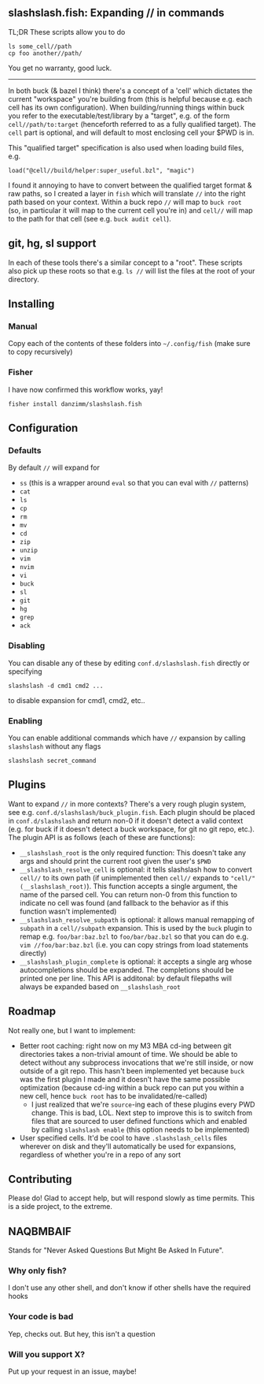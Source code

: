 ## slashslash.fish: Expanding // in commands

TL;DR These scripts allow you to do
```
ls some_cell//path
cp foo another//path/
```

You get no warranty, good luck.

---

In both buck (& bazel I think) there's a concept of a 'cell' which dictates the current "workspace" you're building from (this is helpful because e.g. each cell has its own configuration). When building/running things within buck you refer to the executable/test/library by a "target", e.g. of the form `cell//path/to:target` (henceforth referred to as a fully qualified target). The `cell` part is optional, and will default to most enclosing cell your $PWD is in.

This "qualified target" specification is also used when loading build files, e.g.
```
load("@cell//build/helper:super_useful.bzl", "magic")
```

I found it annoying to have to convert between the qualified target format & raw paths, so I created a layer in `fish` which will translate `//` into the right path based on your context. Within a buck repo `//` will map to `buck root` (so, in particular it will map to the current cell you're in) and `cell//` will map to the path for that cell (see e.g. `buck audit cell`).

## git, hg, sl support

In each of these tools there's a similar concept to a "root". These scripts also pick up these roots so that e.g. `ls //` will list the files at the root of your directory.

## Installing

### Manual

Copy each of the contents of these folders into `~/.config/fish` (make sure to copy recursively)

### Fisher

I have now confirmed this workflow works, yay!
```
fisher install danzimm/slashslash.fish
```

## Configuration

### Defaults

By default `//` will expand for
- `ss` (this is a wrapper around `eval` so that you can eval with `//` patterns)
- `cat`
- `ls`
- `cp`
- `rm`
- `mv`
- `cd`
- `zip`
- `unzip`
- `vim`
- `nvim`
- `vi`
- `buck`
- `sl`
- `git`
- `hg`
- `grep`
- `ack`

### Disabling

You can disable any of these by editing `conf.d/slashslash.fish` directly or specifying
```
slashslash -d cmd1 cmd2 ...
```
to disable expansion for cmd1, cmd2, etc..

### Enabling
You can enable additional commands which have `//` expansion by calling `slashslash` without any flags
```
slashslash secret_command
```

## Plugins

Want to expand `//` in more contexts? There's a very rough plugin system, see e.g. `conf.d/slashslash/buck_plugin.fish`. Each plugin should be placed in `conf.d/slashslash` and return non-0 if it doesn't detect a valid context (e.g. for buck if it doesn't detect a buck workspace, for git no git repo, etc.). The plugin API is as follows (each of these are functions):
- `__slashslash_root` is the only required function: This doesn't take any args and should print the current root given the user's `$PWD`
- `__slashslash_resolve_cell` is optional: it tells slashslash how to convert `cell//` to its own path (if unimplemented then `cell//` expands to `"cell/"(__slashslash_root)`). This function accepts a single argument, the name of the parsed cell. You can return non-0 from this function to indicate no cell was found (and fallback to the behavior as if this function wasn't implemented)
- `__slashslash_resolve_subpath` is optional: it allows manual remapping of `subpath` in a `cell//subpath` expansion. This is used by the `buck` plugin to remap e.g. `foo/bar:baz.bzl` to `foo/bar/baz.bzl` so that you can do e.g. `vim //foo/bar:baz.bzl` (i.e. you can copy strings from load statements directly)
- `__slashslash_plugin_complete` is optional: it accepts a single arg whose autocompletions should be expanded. The completions should be printed one per line. This API is additonal: by default filepaths will always be expanded based on `__slashslash_root`

## Roadmap

Not really one, but I want to implement:
- Better root caching: right now on my M3 MBA cd-ing between git directories takes a non-trivial amount of time. We should be able to detect without any subprocess invocations that we're still inside, or now outside of a git repo. This hasn't been implemented yet because `buck` was the first plugin I made and it doesn't have the same possible optimization (because cd-ing within a buck repo can put you within a new cell, hence `buck root` has to be invalidated/re-called)
    - I just realized that we're `source`-ing each of these plugins every PWD change. This is bad, LOL. Next step to improve this is to switch from files that are sourced to user defined functions which and enabled by calling `slashslash enable` (this option needs to be implemented)
- User specified cells. It'd be cool to have `.slashslash_cells` files wherever on disk and they'll automatically be used for expansions, regardless of whether you're in a repo of any sort

## Contributing

Please do! Glad to accept help, but will respond slowly as time permits. This is a side project, to the extreme.

## NAQBMBAIF

Stands for "Never Asked Questions But Might Be Asked In Future".

### Why only fish?

I don't use any other shell, and don't know if other shells have the required hooks

### Your code is bad

Yep, checks out. But hey, this isn't a question

### Will you support X?

Put up your request in an issue, maybe!
